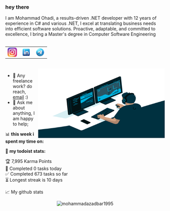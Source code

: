 ### hey there 


I am Mohammad Ohadi, a results-driven .NET developer with 12 years of experience in C# and various .NET, I excel at translating business needs into efficient software solutions. Proactive, adaptable, and committed to excellence, I bring a Master's degree in Computer Software Engineering
<br/>
<br/>
<table >
  <tr>
    <td  style="text-align: center;">
<a href="https://www.instagram.com/mohammad_ohadi/" rel="nofollow">
  <img align="left" alt="mohammadohadi's Instagram" width="30px" src="https://raw.githubusercontent.com/arashaltafi/arashaltafi/main/instagram.png" >
</a>
    </td>
        <td  style="text-align: center;"><a href="https://www.linkedin.com/in/mohammadazadbar" rel="nofollow">
  <img align="left" alt="mohammadohadi's LinkedIN" width="30px" src="https://raw.githubusercontent.com/arashaltafi/arashaltafi/main/linkedin.png" style="">
</a></td>
       <td  style="text-align: center;">
        <a href="https://t.me/mohammad_ohadi" rel="nofollow">
  <img align="left" alt="mohammad Telegram" width="30px" src="https://raw.githubusercontent.com/arashaltafi/arashaltafi/main/telegram.png" style="">
</a>
      </td>
  </tr>
</table>





<br />


  <img align="right" alt="GIF" src="https://github.com/mohammadazadbar1995/mohammadazadbar1995/blob/main/code.gif?raw=true" width="400" height="220" />
  
- 💼 Any freelance work? do reach, [email](mailto:ohadi.mohammad@gmail.com) :)
- 💬 Ask me about anything, I am happy to help;


📊 **this week i spent my time on:**


🚧 **my todoist stats:**
<!-- TODO-IST:START -->
🏆  7,995 Karma Points           
🌸  Completed 0 tasks today           
✅  Completed 673 tasks so far           
⏳  Longest streak is 10 days
<!-- TODO-IST:END -->


📈 My github stats


<!--<p dir="auto"><a href="https://github.com/mohammadazadbar1995/mohammadazadbar1995"><img src="https://camo.githubusercontent.com/eb76cb52c9615f750672767fca5e30fc01f6d34132b1e2ee7ffd09d1ecf8f222/68747470733a2f2f6769746875622d726561646d652d73746174732e76657263656c2e6170702f6170693f757365726e616d653d6172617368616c746166692673686f775f69636f6e733d7472756526696e636c7564655f616c6c5f636f6d6d6974733d74727565267468656d653d746f6b796f6e6967687426636f756e745f707269766174653d74727565266c696e655f6865696768743d3430" alt="Mohammad Azadbar GitHub Stats" data-canonical-src="https://github-readme-stats.vercel.app/api?username=mohammadazadbar1995&amp;show_icons=true&amp;include_all_commits=true&amp;theme=tokyonight&amp;count_private=true&amp;line_height=40" style="max-width: 100%;"></a>
<a href="https://github.com/mohammadazadbar1995/mohammadazadbar1995"><img src="https://camo.githubusercontent.com/13363fca98ac00042ac6380b8a1921ec9a3800cc19c9c7ab4b202c9cc0b6e4bf/68747470733a2f2f6769746875622d726561646d652d73746174732e76657263656c2e6170702f6170692f746f702d6c616e67732f3f757365726e616d653d6172617368616c74616669266c616e67735f636f756e743d35267468656d653d746f6b796f6e69676874266578636c7564655f7265706f3d536f636b65744370702c6172617368616c746166692e6769746875622e696f2c446576656c6f70657253697465" alt="Mohammad Azadbar Top Langs" data-canonical-src="https://github-readme-stats.vercel.app/api/top-langs/?username=mohammadazadbar1995&amp;langs_count=5&amp;theme=tokyonight&amp;exclude_repo=SocketCpp,mohammadazadbar1995.github.io,DeveloperSite" style="max-width: 100%;"></a></p>-->

<p align="center"> <img src="https://github-readme-stats.vercel.app/api?username=mohammadazadbar1995&show_icons=true&theme=gotham" alt="mohammadazadbar1995" />

